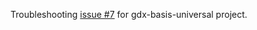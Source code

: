 Troubleshooting [issue #7](https://github.com/crashinvaders/gdx-basis-universal/issues/7) for gdx-basis-universal project.

